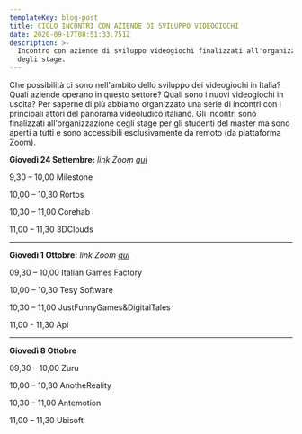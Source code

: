 ```yaml
---
templateKey: blog-post
title: CICLO INCONTRI CON AZIENDE DI SVILUPPO VIDEOGIOCHI
date: 2020-09-17T08:51:33.751Z
description: >-
  Incontro con aziende di sviluppo videogiochi finalizzati all'organizzazione
  degli stage.
---
```

Che possibilità ci sono nell'ambito dello sviluppo dei videogiochi in Italia? Quali aziende operano in questo settore? Quali sono i nuovi videogiochi in uscita? Per saperne di più abbiamo organizzato una serie di incontri con i principali attori del panorama videoludico italiano. Gli incontri sono finalizzati all'organizzazione degli stage per gli studenti del master ma sono aperti a tutti e sono accessibili esclusivamente da remoto (da piattaforma Zoom).

**Giovedì 24 Settembre:** _link Zoom_ [_qui_](https://univr.zoom.us/j/96893594561?pwd=UUtxdG1OYy9CcUl1aE4ydzdDYTdsZz09)

9,30 – 10,00	Milestone

10,00 – 10,30	Rortos

10,30 – 11,00	Corehab

11,00 – 11,30	 3DClouds

- - -

**Giovedì 1 Ottobre:** _link Zoom_ [_qui_](https://univr.zoom.us/j/87545170353?pwd=RlVkWnY0TVhxbFlZRUJxeGtSRzNrdz09)

09,30 – 10,00	Italian Games Factory

10,00 – 10,30	Tesy Software

10,30 – 11,00	JustFunnyGames&DigitalTales

11,00 - 11,30  Api

- - -

**Giovedì 8 Ottobre**

09,30 – 10,00	Zuru

10,00 – 10,30	AnotheReality

10,30 – 11,00	Antemotion

11,00 – 11,30	 Ubisoft
